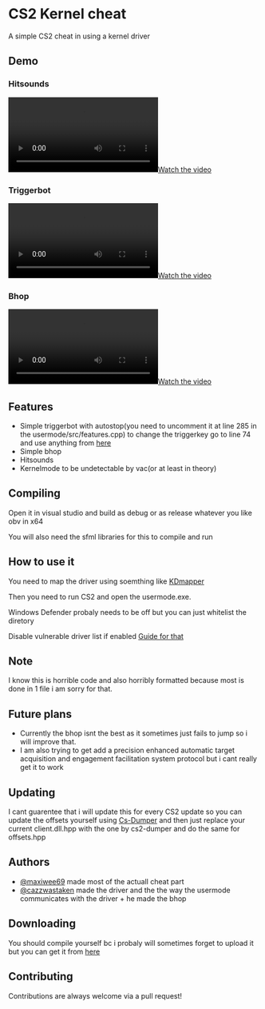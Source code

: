 # CS2 Kernel cheat

A simple CS2 cheat in using a kernel driver

## Demo 

### Hitsounds 

[![Watch the video](https://raw.githubusercontent.com/maxiwee69/CS2-kernel-cheat/master/hitsounds.mp4)](https://github.com/maxiwee69/CS2-kernel-cheat/blob/master/hitsounds.mp4)

### Triggerbot 

[![Watch the video](https://raw.githubusercontent.com/maxiwee69/CS2-kernel-cheat/master/triggerbot.mp4)](https://github.com/maxiwee69/CS2-kernel-cheat/blob/master/triggerbot.mp4)

### Bhop 

[![Watch the video](https://raw.githubusercontent.com/maxiwee69/CS2-kernel-cheat/master/bhop.mp4)](https://github.com/maxiwee69/CS2-kernel-cheat/blob/master/bhop.mp4)


## Features

- Simple triggerbot with autostop(you need to uncomment it at line 285 in the usermode/src/features.cpp) to change the triggerkey go to line 74 and use anything from [here](https://learn.microsoft.com/de-de/windows/win32/inputdev/virtual-key-codes)
- Simple bhop 
- Hitsounds
- Kernelmode to be undetectable by vac(or at least in theory)


## Compiling

Open it in visual studio and build as debug or as release whatever you like obv in x64

You will also need the sfml libraries for this to compile and run
## How to use it

You need to map the driver using soemthing like [KDmapper](https://github.com/TheCruZ/kdmapper) 

Then you need to run CS2 and open the usermode.exe.

Windows Defender probaly needs to be off but you can just whitelist the diretory 

Disable vulnerable driver list if enabled [Guide for that](https://support.microsoft.com/en-au/topic/kb5020779-the-vulnerable-driver-blocklist-after-the-october-2022-preview-release-3fcbe13a-6013-4118-b584-fcfbc6a09936)
## Note

I know this is horrible code and also horribly formatted because most is done in 1 file i am sorry for that.

## Future plans
- Currently the bhop isnt the best as it sometimes just fails to jump so i will improve that.
- I am also trying to get add a precision enhanced automatic target acquisition and engagement facilitation system protocol but i cant really get it to work 

## Updating

I cant guarentee that i will update this for every CS2 update so you can update the offsets yourself using [Cs-Dumper](https://github.com/a2x/cs2-dumper) and then just replace your current client.dll.hpp with the one by cs2-dumper and do the same for offsets.hpp
## Authors
- [@maxiwee69](https://www.github.com/maxiwee69) made most of the actuall cheat part
- [@cazzwastaken](https://www.github.com/cazzwastaken) made the driver and the the way the usermode communicates with the driver + he made the bhop

## Downloading

You should compile yourself bc i probaly will sometimes forget to upload it but you can get it from [here](https://www.unknowncheats.me/forum/counter-strike-2-a/627119-cs2-kernel-cheat.html#post4018223)


## Contributing

Contributions are always welcome via a pull request!
